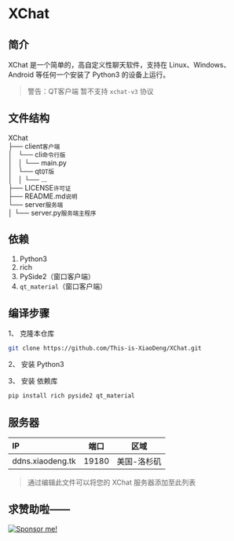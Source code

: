 # XChat

## 简介

XChat 是一个简单的，高自定义性聊天软件，支持在 Linux、Windows、Android 等任何一个安装了 Python3 的设备上运行。

> 警告：QT客户端 暂不支持 `xchat-v3` 协议

## 文件结构

XChat<br>
├── client`客户端`<br>
│   └── cli`命令行版`<br>
│   │    └── main.py<br>
│   └── qt`QT版`<br>
│   │    └── ...<br>
├── LICENSE`许可证`<br>
├── README.md`说明`<br>
└── server`服务端`<br>
│   └── server.py`服务端主程序`<br>

## 依赖

1. Python3
2. rich
3. PySide2（窗口客户端）
4. `qt_material`（窗口客户端）

## 编译步骤

1、 克隆本仓库

```bash
git clone https://github.com/This-is-XiaoDeng/XChat.git
```

2、 安装 Python3

3、 安装 依赖库

```bash
pip install rich pyside2 qt_material
```

## 服务器

|IP                 |端口       |区域      |
|:------------------|:--------:|:--------:|
|ddns.xiaodeng.tk   |19180     |美国-洛杉矶 |

> 通过编辑此文件可以将您的 XChat 服务器添加至此列表

## 求赞助啦——

[![Sponsor me!](https://img.shields.io/badge/Sponsor%20me!-green?logo=wechat&logoColor=white&style=flat-square)](https://thisisxd.tk/pay/)
